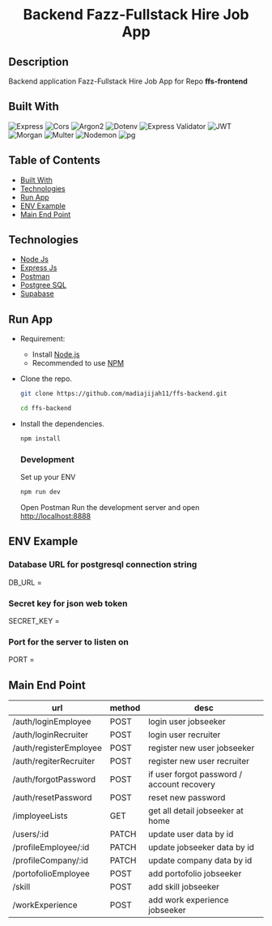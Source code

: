 <div align="center">
  <br>
  <h1><strong>Backend Fazz-Fullstack Hire Job App</strong></h1
  <br>

  <!-- [**View the Web App**](https://exceltodynamodbjson.vercel.app) -->
</div>


##  Description
Backend application Fazz-Fullstack Hire Job App for Repo **ffs-frontend**

## Built With
![Express](https://img.shields.io/badge/Express-v4.18.2-pink?style=flat)
![Cors](https://img.shields.io/badge/cors-v2.8.5-green?style=flat)
![Argon2](https://img.shields.io/badge/argon2-v0.30.2-blue?style=flat)
![Dotenv](https://img.shields.io/badge/dotenv-v16.0.3-orange?style=flat)
![Express Validator](https://img.shields.io/badge/expressvalidator-v6.14.2-red?style=flat)
![JWT](https://img.shields.io/badge/jwt-v8.5.1-navy?style=flat)
![Morgan](https://img.shields.io/badge/morgan-v1.10.0-cyan?style=flat)
![Multer](https://img.shields.io/badge/multer-v8.4.5-ray?style=flat)
![Nodemon](https://img.shields.io/badge/nodemon-v2.0.20-white?style=flat)
![pg](https://img.shields.io/badge/pg-v8.8.0-pink?style=flat)

## Table of Contents
- [Built With](#built-with)
- [Technologies](#technologies)
- [Run App](#run-app)
- [ENV Example](#env-example)
- [Main End Point](#main-end-point)


## Technologies
- [Node Js](https://nodejs.org/en/)
- [Express Js](https://expressjs.com/)
- [Postman](https://www.postman.com/)
- [Postgree SQL](https://www.postgresql.org/)
- [Supabase](https://supabase.com/)


## Run App
-   Requirement:

    -   Install [Node.js](https://nodejs.org)
    -   Recommended to use [NPM](https://www.npmjs.com/)

-   Clone the repo.

    ```bash
    git clone https://github.com/madiajijah11/ffs-backend.git
    ```

    ```bash
    cd ffs-backend
    ```

-   Install the dependencies.

    ```bash
    npm install
    ```

    ### Development
    Set up your ENV
    
     ```bash
    npm run dev
    ```
    
    Open Postman
    Run the development server and open [http://localhost:8888](http://localhost:8888)
   
   

## ENV Example
### Database URL for postgresql connection string
DB_URL =

### Secret key for json web token
SECRET_KEY =

### Port for the server to listen on
PORT =

## Main End Point
|url|method|desc|
|---|------|----|
|/auth/loginEmployee|POST|login user jobseeker|
|/auth/loginRecruiter|POST|login user recruiter|
|/auth/registerEmployee|POST|register new user jobseeker|
|/auth/regiterRecruiter|POST|register new user recruiter|
|/auth/forgotPassword|POST|if user forgot password / account recovery|
|/auth/resetPassword|POST|reset new password |
|/imployeeLists|GET|get all detail jobseeker at home|
|/users/:id|PATCH|update user data by id|
|/profileEmployee/:id|PATCH|update jobseeker data by id|
|/profileCompany/:id|PATCH|update company data by id|
|/portofolioEmployee|POST|add portofolio jobseeker|
|/skill|POST|add skill jobseeker|
|/workExperience|POST|add work experience jobseeker|


